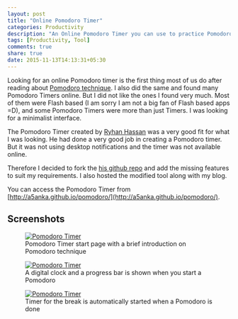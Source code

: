 ```yaml
---
layout: post
title: "Online Pomodoro Timer"
categories: Productivity 
description: "An Online Pomodoro Timer you can use to practice Pomodoro Technique"
tags: [Productivity, Tool]
comments: true
share: true
date: 2015-11-13T14:13:31+05:30
---
```


Looking for an online Pomodoro timer is the first thing most of us do
after reading about [Pomodoro technique][1]. I also did the same and
found many Pomodoro Timers online. But I did not like the ones I found
very much. Most of them were Flash based (I am sorry I am not a big
fan of Flash based apps =D), and some Pomodoro Timers were more than
just Timers. I was looking for a minimalist interface.

The Pomodoro Timer created by [Ryhan Hassan][2] was a very good fit
for what I was looking. He had done a very good job in creating a
Pomodoro timer. But it was not using desktop notifications and the
timer was not available online.

Therefore I decided to fork the [his github repo][3] and add the missing
features to suit my requirements. I also hosted the modified tool along
with my blog.

You can access the Pomodoro Timer from
[http://a5anka.github.io/pomodoro/](http://a5anka.github.io/pomodoro/).

## Screenshots

<figure>
	<a href="{{ site.url }}/images/pomodoro_timer_front.png">
        <img src="{{ site.url }}/images/pomodoro_timer_front.png" alt="Pomodoro Timer">
    </a>
    <figcaption>Pomodoro Timer start page with a brief introduction on Pomodoro technique</figcaption>
</figure>

<figure>
	<a href="{{ site.url }}/images/pomodoro_timer_pomodoro_started.png">
        <img src="{{ site.url }}/images/pomodoro_timer_pomodoro_started.png" alt="Pomodoro Timer">
    </a>
    <figcaption>A digital clock and a progress bar is shown when you start a Pomodoro</figcaption>
</figure>

<figure>
	<a href="{{ site.url }}/images/pomodoro_timer_break_started.png">
        <img src="{{ site.url }}/images/pomodoro_timer_break_started.png" alt="Pomodoro Timer">
    </a>
    <figcaption>Timer for the break is automatically started when a Pomodoro is done</figcaption>
</figure>


[1]: http://pomodorotechnique.com/
[2]: https://github.com/ryhan
[3]: https://github.com/ryhan/Pomodoro
